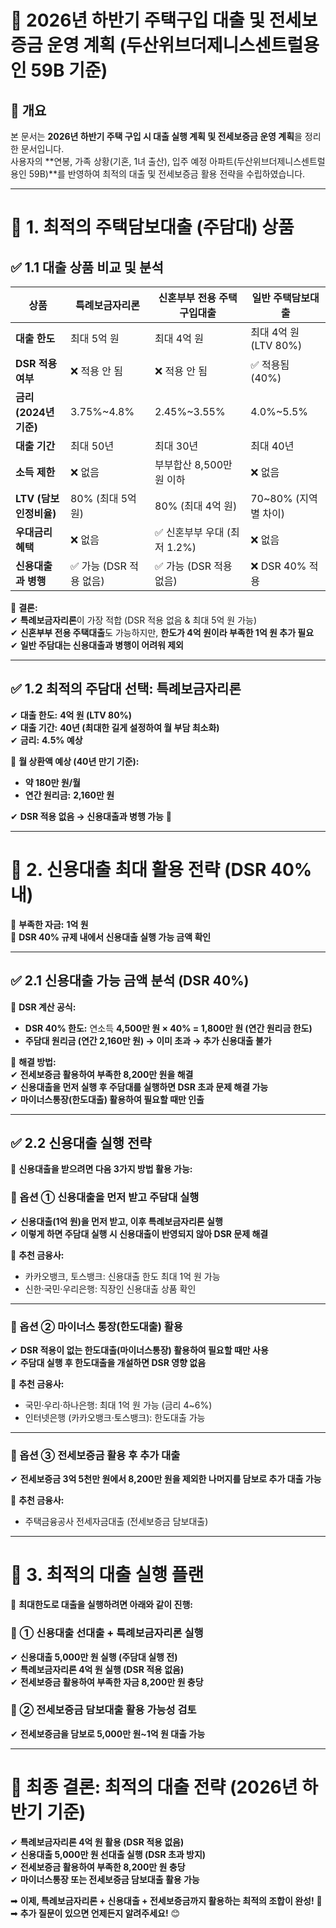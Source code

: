 # 🏡 2026년 하반기 주택구입 대출 및 전세보증금 운영 계획 (두산위브더제니스센트럴용인 59B 기준)

## 📌 개요  
본 문서는 **2026년 하반기 주택 구입 시 대출 실행 계획 및 전세보증금 운영 계획**을 정리한 문서입니다.  
사용자의 **연봉, 가족 상황(기혼, 1녀 출산), 입주 예정 아파트(두산위브더제니스센트럴용인 59B)**를 반영하여 최적의 대출 및 전세보증금 활용 전략을 수립하였습니다.  

---

# 📌 1. 최적의 주택담보대출 (주담대) 상품  

## ✅ 1.1 대출 상품 비교 및 분석

| 상품 | **특례보금자리론** | **신혼부부 전용 주택구입대출** | **일반 주택담보대출** |
|------|----------------|-----------------|-----------------|
| **대출 한도** | 최대 5억 원 | 최대 4억 원 | 최대 4억 원 (LTV 80%) |
| **DSR 적용 여부** | ❌ 적용 안 됨 | ❌ 적용 안 됨 | ✅ 적용됨 (40%) |
| **금리 (2024년 기준)** | 3.75%~4.8% | 2.45%~3.55% | 4.0%~5.5% |
| **대출 기간** | 최대 50년 | 최대 30년 | 최대 40년 |
| **소득 제한** | ❌ 없음 | 부부합산 8,500만 원 이하 | ❌ 없음 |
| **LTV (담보인정비율)** | 80% (최대 5억 원) | 80% (최대 4억 원) | 70~80% (지역별 차이) |
| **우대금리 혜택** | ❌ 없음 | ✅ 신혼부부 우대 (최저 1.2%) | ❌ 없음 |
| **신용대출과 병행** | ✅ 가능 (DSR 적용 없음) | ✅ 가능 (DSR 적용 없음) | ❌ DSR 40% 적용 |

📌 **결론:**  
✔ **특례보금자리론**이 가장 적합 (DSR 적용 없음 & 최대 5억 원 가능)  
✔ **신혼부부 전용 주택대출**도 가능하지만, **한도가 4억 원이라 부족한 1억 원 추가 필요**  
✔ **일반 주담대는 신용대출과 병행이 어려워 제외**  

---

## ✅ 1.2 최적의 주담대 선택: 특례보금자리론
✔ **대출 한도:** **4억 원 (LTV 80%)**  
✔ **대출 기간:** **40년 (최대한 길게 설정하여 월 부담 최소화)**  
✔ **금리:** **4.5% 예상**  

📌 **월 상환액 예상 (40년 만기 기준):**  
- **약 180만 원/월**  
- **연간 원리금:** **2,160만 원**  

✔ **DSR 적용 없음 → 신용대출과 병행 가능** 🚀  

---

# 📌 2. 신용대출 최대 활용 전략 (DSR 40% 내)  

📌 **부족한 자금:** **1억 원**  
📌 **DSR 40% 규제 내에서 신용대출 실행 가능 금액 확인**  

---

## ✅ 2.1 신용대출 가능 금액 분석 (DSR 40%)
📌 **DSR 계산 공식:**  
- **DSR 40% 한도:** 연소득 **4,500만 원 × 40% = 1,800만 원 (연간 원리금 한도)**  
- **주담대 원리금 (연간 2,160만 원) → 이미 초과 → 추가 신용대출 불가**  

📌 **해결 방법:**  
✔ **전세보증금 활용하여 부족한 8,200만 원을 해결**  
✔ **신용대출을 먼저 실행 후 주담대를 실행하면 DSR 초과 문제 해결 가능**  
✔ **마이너스통장(한도대출) 활용하여 필요할 때만 인출**  

---

## ✅ 2.2 신용대출 실행 전략
📌 **신용대출을 받으려면 다음 3가지 방법 활용 가능:**  

### **🔹 옵션 ① 신용대출을 먼저 받고 주담대 실행**  
✔ **신용대출(1억 원)을 먼저 받고, 이후 특례보금자리론 실행**  
✔ **이렇게 하면 주담대 실행 시 신용대출이 반영되지 않아 DSR 문제 해결**  

📌 **추천 금융사:**  
- 카카오뱅크, 토스뱅크: 신용대출 한도 최대 1억 원 가능  
- 신한·국민·우리은행: 직장인 신용대출 상품 확인  

---

### **🔹 옵션 ② 마이너스 통장(한도대출) 활용**  
✔ **DSR 적용이 없는 한도대출(마이너스통장) 활용하여 필요할 때만 사용**  
✔ **주담대 실행 후 한도대출을 개설하면 DSR 영향 없음**  

📌 **추천 금융사:**  
- 국민·우리·하나은행: 최대 1억 원 가능 (금리 4~6%)  
- 인터넷은행 (카카오뱅크·토스뱅크): 한도대출 가능  

---

### **🔹 옵션 ③ 전세보증금 활용 후 추가 대출**  
✔ **전세보증금 3억 5천만 원에서 8,200만 원을 제외한 나머지를 담보로 추가 대출 가능**  

📌 **추천 금융사:**  
- 주택금융공사 전세자금대출 (전세보증금 담보대출)  

---

# 📌 3. 최적의 대출 실행 플랜  

📌 **최대한도로 대출을 실행하려면 아래와 같이 진행:**  

### **📌 ① 신용대출 선대출 + 특례보금자리론 실행**  
✔ **신용대출 5,000만 원 실행 (주담대 실행 전)**  
✔ **특례보금자리론 4억 원 실행 (DSR 적용 없음)**  
✔ **전세보증금 활용하여 부족한 자금 8,200만 원 충당**  

### **📌 ② 전세보증금 담보대출 활용 가능성 검토**  
✔ **전세보증금을 담보로 5,000만 원~1억 원 대출 가능**  

---

# 🚀 **최종 결론: 최적의 대출 전략 (2026년 하반기 기준)**
✔ **특례보금자리론 4억 원 활용 (DSR 적용 없음)**  
✔ **신용대출 5,000만 원 선대출 실행 (DSR 초과 방지)**  
✔ **전세보증금 활용하여 부족한 8,200만 원 충당**  
✔ **마이너스통장 또는 전세보증금 담보대출 활용 가능**  

➡ **이제, 특례보금자리론 + 신용대출 + 전세보증금까지 활용하는 최적의 조합이 완성!** 🚀  
➡ **추가 질문이 있으면 언제든지 알려주세요!** 😊
